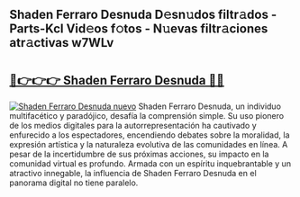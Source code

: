 ## Shaden Ferraro Desnuda D𝚎sn𝚞dos filtr𝚊dos - Parts-Kcl Vid𝚎os f𝚘tos - N𝚞evas filtr𝚊ciones atr𝚊ctivas w7WLv

# <h2><a href="http://mb9r7mm.tromn.icu/?c=Shaden+Ferraro+Desnuda">🔗👉👉👉 Shaden Ferraro Desnuda 🔗🔗</a></h2>

[![Shaden Ferraro Desnuda nuevo](https://i.imgur.com/pEAQMta.gif)](http://mb9r7mm.tromn.icu/?c=Shaden+Ferraro+Desnuda)
Shaden Ferraro Desnuda, un individuo multifacético y paradójico, desafía la comprensión simple. Su uso pionero de los medios digitales para la autorrepresentación ha cautivado y enfurecido a los espectadores, encendiendo debates sobre la moralidad, la expresión artística y la naturaleza evolutiva de las comunidades en línea. A pesar de la incertidumbre de sus próximas acciones, su impacto en la comunidad virtual es profundo. Armada con un espíritu inquebrantable y un atractivo innegable, la influencia de Shaden Ferraro Desnuda en el panorama digital no tiene paralelo.
